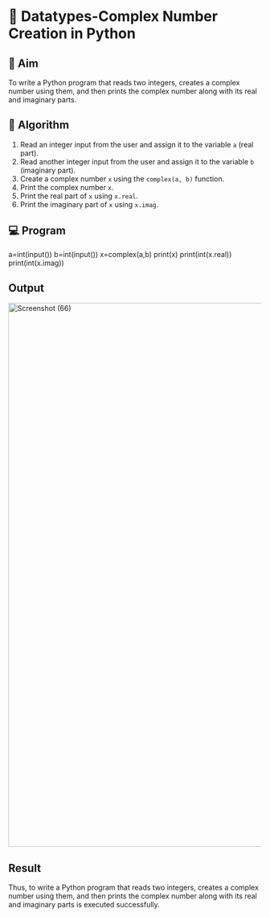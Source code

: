 # 🧮 Datatypes-Complex Number Creation in Python

## 🎯 Aim
To write a Python program that reads two integers, creates a complex number using them, and then prints the complex number along with its real and imaginary parts.

## 🧠 Algorithm
1. Read an integer input from the user and assign it to the variable `a` (real part).
2. Read another integer input from the user and assign it to the variable `b` (imaginary part).
3. Create a complex number `x` using the `complex(a, b)` function.
4. Print the complex number `x`.
5. Print the real part of `x` using `x.real`.
6. Print the imaginary part of `x` using `x.imag`.

## 💻 Program
a=int(input())
b=int(input())
x=complex(a,b)
print(x)
print(int(x.real))
print(int(x.imag))

## Output
<img width="1920" height="1080" alt="Screenshot (66)" src="https://github.com/user-attachments/assets/7ad78058-cae7-4630-b121-51cded37c9f6" />

## Result
Thus, to write a Python program that reads two integers, creates a complex number using them, and then prints the complex number along with its real and imaginary parts is executed successfully.
